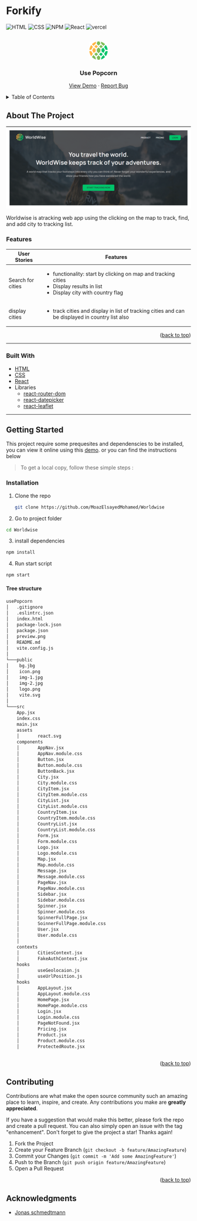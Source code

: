# Forkify

<div id="top"></div>

![HTML](https://img.shields.io/badge/HTML5-E34F26?style=for-the-badge&logo=html5&logoColor=white)
![CSS](https://img.shields.io/badge/CSS3-1572B6?style=for-the-badge&logo=css3&logoColor=white)
![NPM](https://img.shields.io/badge/NPM-%23000000.svg?style=for-the-badge&logo=npm&logoColor=white)
![React](https://img.shields.io/badge/React-20232A?style=for-the-badge&logo=react&logoColor=61DAFB)
![vercel](https://img.shields.io/badge/vercel-000?style=for-the-badge&logo=vercel&logoColor=white)

<!-- PROJECT LOGO -->
<br />
<div align="center">
  <a href="https://worldwise-track-app.vercel.app/">
    <img src="./public/icon.png" alt="Logo" height="50"  >
  </a>

  <h3 align="center">Use Popcorn</h3>

  <p align="center">
    <a href="https://worldwise-track-app.vercel.app/">View Demo</a>
    ·
    <a href="https://github.com/MoazElsayedMohamed/Worldwise/issues">Report Bug</a>
  </p>
</div>

<!-- TABLE OF CONTENTS -->
<details>
  <summary>Table of Contents</summary>
  <ol>
    <li>
      <a href="#about-the-project">About The Project</a>
      <ul>
        <li><a href="#features">Features</a></li>
        <li><a href="#built-with">Built With</a></li>
        <li><a href="#flowchart">Flowchart</a></li>
        <li><a href="#architecture">Architecture</a></li>
      </ul>
    </li>
    <li>
      <a href="#getting-started">Getting Started</a>
      <ul>
        <li><a href="#installation">Installation</a></li>
        <li><a href="#tree-structure">Tree Structure</a></li>
      </ul>
    </li>
    <li><a href="#contributing">Contributing</a></li>
    <li><a href="#acknowledgments">Acknowledgments</a></li>
  </ol>
</details>

<!-- ABOUT THE PROJECT -->

## About The Project

![usePopcorn preview](./preview.png)

Worldwise is atracking web app using the clicking on the map to track, find, and add city to tracking list.

### Features

| User Stories      | Features                                                                                                                                |
| ----------------- | --------------------------------------------------------------------------------------------------------------------------------------- |
| Search for cities | <ul><li>functionality: start by clicking on map and tracking cities <li>Display results in list<li>Display city with country flag </ul> |
| display cities    | <ul><li>track cities and display in list of tracking cities and can be displayed in country list also</ul>                              |

<p align="right">(<a href="#top">back to top</a>)</p>

---

### Built With

- [HTML](https://html.com/)
- [CSS](https://www.w3schools.com/css/)
- [React](https://www.npmjs.com/package/react)
- Libraries
  - [react-router-dom](https://www.npmjs.com/package/react-router-dom)
  - [react-datepicker](https://www.npmjs.com/package/react-datepicker)
  - [react-leaflet](https://www.npmjs.com/package/react-leaflet)

---

<!-- GETTING STARTED -->

## Getting Started

This project require some prequesites and dependenscies to be installed, you can view it online using this [demo](https://worldwise-track-app.vercel.app/). or you can find the instructions below

> To get a local copy, follow these simple steps :

### Installation

1. Clone the repo
   ```sh
   git clone https://github.com/MoazElsayedMohamed/Worldwise
   ```
2. Go to project folder

```bash
cd Worldwise
```

3. install dependencies

```bash
npm install
```

4. Run start script

```bash
npm start
```

#### Tree structure

```
usePopcorn
│   .gitignore
│   .eslintrc.json
│   index.html
│   package-lock.json
│   package.json
│   preview.png
│   README.md
│   vite.config.js
│
└───public
│    bg.jbg
│    icon.png
│    img-1.jpg
│    img-2.jpg
│    logo.png
│    vite.svg
│
└───src
    App.jsx
    index.css
    main.jsx
    assets
    │       react.svg
    components
    │       AppNav.jsx
    │       AppNav.module.css
    │       Button.jsx
    │       Button.module.css
    │       ButtonBack.jsx
    │       City.jsx
    │       City.module.css
    │       CityItem.jsx
    │       CityItem.module.css
    │       CityList.jsx
    │       CityList.module.css
    │       CountryItem.jsx
    │       CountryItem.module.css
    │       CountryList.jsx
    │       CountryList.module.css
    │       Form.jsx
    │       Form.module.css
    │       Logo.jsx
    │       Logo.module.css
    │       Map.jsx
    │       Map.module.css
    │       Message.jsx
    │       Message.module.css
    │       PageNav.jsx
    │       PageNav.module.css
    │       Sidebar.jsx
    │       Sidebar.module.css
    │       Spinner.jsx
    │       Spinner.module.css
    │       SpinnerFullPage.jsx
    │       SoinnerFullPage.module.css
    │       User.jsx
    │       User.module.css
    │
    contexts
    │       CitiesContext.jsx
    │       FakeAuthContext.jsx
    hooks
    │       useGeolocaion.js
    │       useUrlPosition.js
    hooks
    │       AppLayout.jsx
    │       AppLayout.module.css
    │       HomePage.jsx
    │       HomePage.module.css
    │       Login.jsx
    │       Login.module.css
    │       PageNotFound.jsx
    │       Pricing.jsx
    │       Product.jsx
    │       Product.module.css
    │       ProtectedRoute.jsx


```

<p align="right">(<a href="#top">back to top</a>)</p>

<!-- CONTRIBUTING -->

## Contributing

Contributions are what make the open source community such an amazing place to learn, inspire, and create. Any contributions you make are **greatly appreciated**.

If you have a suggestion that would make this better, please fork the repo and create a pull request. You can also simply open an issue with the tag "enhancement".
Don't forget to give the project a star! Thanks again!

1. Fork the Project
2. Create your Feature Branch (`git checkout -b feature/AmazingFeature`)
3. Commit your Changes (`git commit -m 'Add some AmazingFeature'`)
4. Push to the Branch (`git push origin feature/AmazingFeature`)
5. Open a Pull Request

<p align="right">(<a href="#top">back to top</a>)</p>

<!-- ACKNOWLEDGMENTS -->

## Acknowledgments

- [Jonas schmedtmann](https://github.com/jonasschmedtmann)
